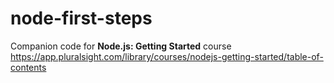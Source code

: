 # node-first-steps
Companion code for **Node.js: Getting Started** course
https://app.pluralsight.com/library/courses/nodejs-getting-started/table-of-contents
